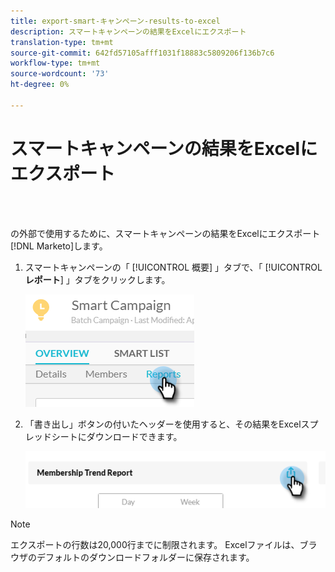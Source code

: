 ```yaml
---
title: export-smart-キャンペーン-results-to-excel
description: スマートキャンペーンの結果をExcelにエクスポート
translation-type: tm+mt
source-git-commit: 642fd57105afff1031f18883c5809206f136b7c6
workflow-type: tm+mt
source-wordcount: '73'
ht-degree: 0%

---
```



# スマートキャンペーンの結果をExcelにエクスポート

<br> 

の外部で使用するために、スマートキャンペーンの結果をExcelにエクスポート [!DNL Marketo]します。

1. スマートキャンペーンの「 [!UICONTROL 概要] 」タブで、「 [!UICONTROL **レポート**] 」タブをクリックします。

   ![イメージ1](/help/sky/assets/smart-campaigns/export-smart-campaign-results-to-excel/export-smart-campaign-results-to-excel-1.png)

1. 「書き出し」ボタンの付いたヘッダーを使用すると、その結果をExcelスプレッドシートにダウンロードできます。

   ![イメージ2](/help/sky/assets/smart-campaigns/export-smart-campaign-results-to-excel/export-smart-campaign-results-to-excel-2.png)

>[!NOTE]
>
>エクスポートの行数は20,000行までに制限されます。 Excelファイルは、ブラウザのデフォルトのダウンロードフォルダーに保存されます。
